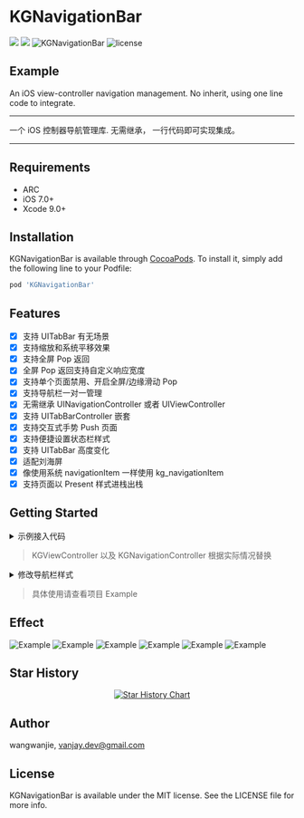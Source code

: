 # KGNavigationBar

![](https://img.shields.io/cocoapods/p/KGNavigationBar.svg?style=flat)
![](https://img.shields.io/badge/language-objectivec-blue.svg)
![KGNavigationBar](https://img.shields.io/cocoapods/v/KGNavigationBar.svg?style=flat)
![license](https://img.shields.io/github/license/mashape/apistatus.svg)

## Example

An iOS view-controller navigation management. No inherit, using one line code to integrate.

---

一个 iOS 控制器导航管理库. 无需继承， 一行代码即可实现集成。

---


## Requirements

* ARC
* iOS 7.0+
* Xcode 9.0+

## Installation

KGNavigationBar is available through [CocoaPods](https://cocoapods.org). To install
it, simply add the following line to your Podfile:

```ruby
pod 'KGNavigationBar'
```

## Features

- [x] 支持 UITabBar 有无场景
- [x] 支持缩放和系统平移效果
- [x] 支持全屏 Pop 返回
- [x] 全屏 Pop 返回支持自定义响应宽度
- [x] 支持单个页面禁用、开启全屏/边缘滑动 Pop
- [x] 支持导航栏一对一管理
- [x] 无需继承 UINavigationController 或者 UIViewController
- [x] 支持 UITabBarController 嵌套
- [x] 支持交互式手势 Push 页面
- [x] 支持便捷设置状态栏样式
- [x] 支持 UITabBar 高度变化
- [x] 适配刘海屏
- [x] 像使用系统 navigationItem 一样使用 kg_navigationItem
- [x] 支持页面以 Present 样式进栈出栈

## Getting Started

<details><summary>示例接入代码</summary>

```ObjC
#import <KGNavigationBar/KGNavigationBar.h>

- (BOOL)application:(UIApplication *)application didFinishLaunchingWithOptions:(NSDictionary *)launchOptions {
    
    // 非必要
    [KGNavConfigure() updateConfigure:^(KGNavigationBarConfigure *_Nonnull configure) {
        UIImage *image = [UIImage imageNamed:@"icon_back_black"];
        configure.backButtonImage = image;
        configure.backgroundColor = [[UIColor redColor] colorWithAlphaComponent:0.5];
        configure.titleColor = [UIColor whiteColor];
        configure.titleFont = [UIFont systemFontOfSize:17 weight:UIFontWeightBold];
    }];

    self.window = [[UIWindow alloc] initWithFrame:[UIScreen mainScreen].bounds];

    KGViewController *vc = [[KGViewController alloc] init];
    UINavigationController *navc = [KGNavigationController rootVC:vc transitionRatio:0.92];

    self.window.rootViewController = navc;
    [self.window makeKeyAndVisible];
    return YES;
}
```
</details>

> KGViewController 以及 KGNavigationController 根据实际情况替换


<details><summary>修改导航栏样式</summary>

```ObjC
self.kg_statusBarStyle = UIStatusBarStyleDefault;

self.kg_navigationBar.hidden = true;
self.kg_navLineHidden = true;
self.kg_navTitleColor = [UIColor blackColor];
self.kg_navigationItem.leftBarButtonItem = leftBarBtnItem;
self.kg_navigationItem.title = @"标题";
self.kg_navBackgroundColor = [UIColor blueColor];
self.kg_interactivePopDisabled = true;
self.kg_fullScreenPopDisabled = true;
```

</details>

> 具体使用请查看项目 Example


## Effect
![Example](Snapshot/example.png)
![Example](Snapshot/1.gif)
![Example](Snapshot/2.gif)
![Example](Snapshot/3.gif)
![Example](Snapshot/4.gif)
![Example](Snapshot/5.gif)

## Star History

<p align="center">
  <a href="https://star-history.com/#Torantulino/auto-gpt&Date">
    <img src="https://api.star-history.com/svg?repos=Torantulino/auto-gpt&type=Date" alt="Star History Chart">
  </a>
</p>


## Author

wangwanjie, vanjay.dev@gmail.com

## License

KGNavigationBar is available under the MIT license. See the LICENSE file for more info.

